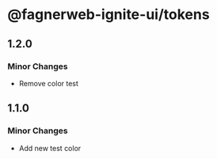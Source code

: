 # @fagnerweb-ignite-ui/tokens

## 1.2.0

### Minor Changes

- Remove color test

## 1.1.0

### Minor Changes

- Add new test color
